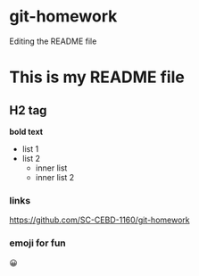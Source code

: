 # git-homework
Editing the README file

# This is my README file
## H2 tag

**bold text**

* list 1
* list 2
    * inner list
    * inner list 2

### links
https://github.com/SC-CEBD-1160/git-homework

### emoji for fun
:grinning:
